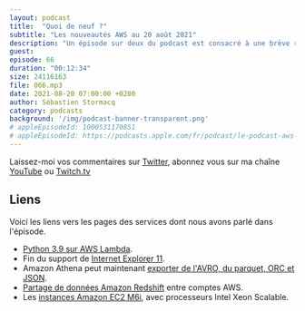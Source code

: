 ```yaml
---
layout: podcast
title:  "Quoi de neuf ?"
subtitle: "Les nouveautés AWS au 20 août 2021"
description: "Un épisode sur deux du podcast est consacré à une brève revue des principales nouveautés AWS.  Cette semaine, nous parlons de l'arrivée de Python 3.9 sur AWS Lambda, de la fin de support de IE 11, de partage de données pour Amazon Redshift ou Amazon Athena, de transcription de conversation avec Amazon Transcribe et enfin de nouvelles instances EC2, avec les processeurs Intel Xeon Scalable."
guest:
episode: 66
duration: "00:12:34"
size: 24116163
file: 066.mp3
date: 2021-08-20 07:00:00 +0200
author: Sébastien Stormacq
category: podcasts
background: '/img/podcast-banner-transparent.png'
# appleEpisodeId: 1000531170851
# appleEpisodeId: https://podcasts.apple.com/fr/podcast/le-podcast-aws-en-français/id1452118442
---
```


Laissez-moi vos commentaires sur [Twitter](https://twitter.com/sebsto), abonnez vous sur ma chaîne [YouTube](https://www.youtube.com/sebsto) ou [Twitch.tv](https://www.twitch.tv/sebAWS)

## Liens

Voici les liens vers les pages des services dont nous avons parlé dans l'épisode.

- [Python 3.9 sur AWS Lambda](https://aws.amazon.com/es/blogs/compute/python-3-9-runtime-now-available-in-aws-lambda/).
- Fin du support de [Internet Explorer 11](https://aws.amazon.com/blogs/aws/heads-up-aws-support-for-internet-explorer-11-is-ending/).
- Amazon Athena peut maintenant [exporter de l'AVRO, du parquet, ORC et JSON](https://aws.amazon.com/about-aws/whats-new/2021/08/athena-can-write-query-results-parquet-avro-orc-json-formats/?nc1=h_ls).
- [Partage de données Amazon Redshift](https://aws.amazon.com/blogs/aws/cross-account-data-sharing-for-amazon-redshift/) entre comptes AWS.
- Les [instances Amazon EC2 M6i](https://aws.amazon.com/blogs/aws/new-amazon-ec2-m6i-instances-powered-by-the-latest-generation-intel-xeon-scalable-processors/), avec processeurs Intel Xeon Scalable.